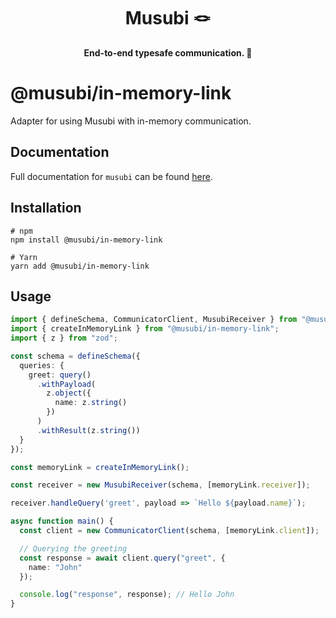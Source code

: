 

<div style="text-align: center;width:100%">
<h1>
Musubi 🪢
</h1>
<strong>End-to-end typesafe communication. 🎉</strong>
</div>

# @musubi/in-memory-link

Adapter for using Musubi with in-memory communication.

## Documentation
Full documentation for `musubi` can be found [here](https://github.com/TheUnderScorer/musubi).

## Installation
```shell
# npm
npm install @musubi/in-memory-link

# Yarn
yarn add @musubi/in-memory-link
```

## Usage
```ts
import { defineSchema, CommunicatorClient, MusubiReceiver } from "@musubi/core";
import { createInMemoryLink } from "@musubi/in-memory-link";
import { z } from "zod";

const schema = defineSchema({
  queries: {
    greet: query()
      .withPayload(
        z.object({
          name: z.string()
        })
      )
      .withResult(z.string())
  }
});

const memoryLink = createInMemoryLink();

const receiver = new MusubiReceiver(schema, [memoryLink.receiver]);

receiver.handleQuery('greet', payload => `Hello ${payload.name}`);

async function main() {
  const client = new CommunicatorClient(schema, [memoryLink.client]);

  // Querying the greeting
  const response = await client.query("greet", {
    name: "John"
  });

  console.log("response", response); // Hello John
}

```
